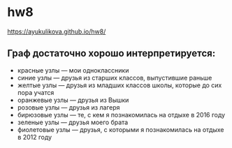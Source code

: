 # hw8
https://ayukulikova.github.io/hw8/
## Граф достаточно хорошо интерпретируется:  

+ красные узлы — мои одноклассники  
+ синие узлы — друзья из старших классов, выпустившие раньше  
+ желтые узлы — друзья из младших классов школы, которые до сих пора учатся   
+ оранжевые узлы — друзья из Вышки  
+ розовые узлы — друзья из лагеря  
+ бирюзовые узлы — те, с кем я познакомилась на отдыхе в 2016 году  
+ зеленые узлы — друзья моего брата  
+ фиолетовые узлы — друзья, с которыми я познакомилась на отдыхе в 2012 году  
